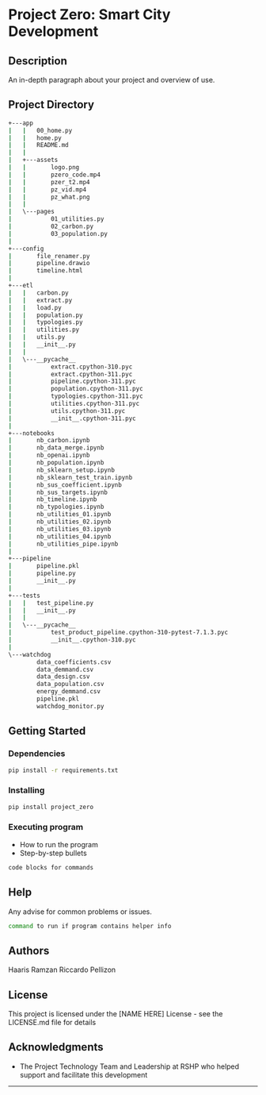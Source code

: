 # Project Zero: Smart City Development

## Description
An in-depth paragraph about your project and overview of use.

## Project Directory
```bash
+---app
|   |   00_home.py
|   |   home.py
|   |   README.md
|   |
|   +---assets
|   |       logo.png
|   |       pzero_code.mp4
|   |       pzer_t2.mp4
|   |       pz_vid.mp4
|   |       pz_what.png
|   |
|   \---pages
|           01_utilities.py
|           02_carbon.py
|           03_population.py
|
+---config
|       file_renamer.py
|       pipeline.drawio
|       timeline.html
|
+---etl
|   |   carbon.py
|   |   extract.py
|   |   load.py
|   |   population.py
|   |   typologies.py
|   |   utilities.py
|   |   utils.py
|   |   __init__.py
|   |
|   \---__pycache__
|           extract.cpython-310.pyc
|           extract.cpython-311.pyc
|           pipeline.cpython-311.pyc
|           population.cpython-311.pyc
|           typologies.cpython-311.pyc
|           utilities.cpython-311.pyc
|           utils.cpython-311.pyc
|           __init__.cpython-311.pyc
|
+---notebooks
|       nb_carbon.ipynb
|       nb_data_merge.ipynb
|       nb_openai.ipynb
|       nb_population.ipynb
|       nb_sklearn_setup.ipynb
|       nb_sklearn_test_train.ipynb
|       nb_sus_coefficient.ipynb
|       nb_sus_targets.ipynb
|       nb_timeline.ipynb
|       nb_typologies.ipynb
|       nb_utilities_01.ipynb
|       nb_utilities_02.ipynb
|       nb_utilities_03.ipynb
|       nb_utilities_04.ipynb
|       nb_utilities_pipe.ipynb
|
+---pipeline
|       pipeline.pkl
|       pipeline.py
|       __init__.py
|
+---tests
|   |   test_pipeline.py
|   |   __init__.py
|   |
|   \---__pycache__
|           test_product_pipeline.cpython-310-pytest-7.1.3.pyc
|           __init__.cpython-310.pyc
|
\---watchdog
        data_coefficients.csv
        data_demmand.csv
        data_design.csv
        data_population.csv
        energy_demmand.csv
        pipeline.pkl
        watchdog_monitor.py
```

## Getting Started

### Dependencies
```bash
pip install -r requirements.txt
```

### Installing
```bash
pip install project_zero
```

### Executing program

* How to run the program
* Step-by-step bullets
```bash
code blocks for commands
```

## Help
Any advise for common problems or issues.
```bash
command to run if program contains helper info
```

## Authors
Haaris Ramzan
Riccardo Pellizon

## License
This project is licensed under the [NAME HERE] License - see the LICENSE.md file for details

## Acknowledgments
* The Project Technology Team and Leadership at RSHP who helped support and facilitate this development

---


